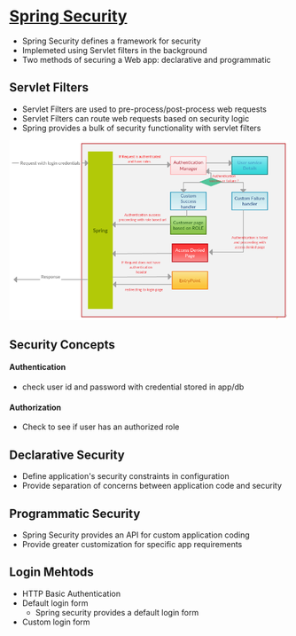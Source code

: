 # [Spring Security](https://docs.spring.io/spring-security/site/docs/4.2.3.RELEASE/reference/htmlsingle/)

* Spring Security defines a framework for security
* Implemeted using Servlet filters in the background
* Two methods of securing a Web app: declarative and programmatic

## Servlet Filters

* Servlet Filters are used to pre-process/post-process web requests
* Servlet Filters can route web requests based on security logic
* Spring provides a bulk of security functionality with servlet filters

![SpringSecurityEntryPointAndRoleBasedUrl](../../common/SpringSecurityEntryPointAndRoleBasedUrl.png)

## Security Concepts

#### Authentication

* check user id and password with credential stored in app/db

#### Authorization

* Check to see if user has an authorized role

## Declarative Security

* Define application's security constraints in configuration
* Provide separation of concerns between application code and security

## Programmatic Security

* Spring Security provides an API for custom application coding
* Provide greater customization for specific app requirements

## Login Mehtods

* HTTP Basic Authentication
* Default login form
  * Spring security provides a default login form
* Custom login form